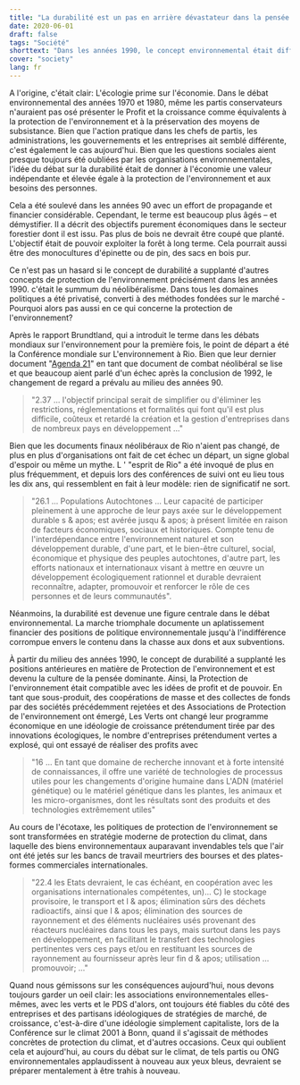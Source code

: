 ```yaml
---
title: "La durabilité est un pas en arrière dévastateur dans la pensée environnementale"
date: 2020-06-01
draft: false
tags: "Société"
shorttext: "Dans les années 1990, le concept environnemental était différent de ce qu'il est aujourd'hui. Les oligarques ont réussi à faire de l'environnement une vie commerciale grâce à la durabilité."
cover: "society"
lang: fr
---
```


A l'origine, c'était clair: L'écologie prime sur l'économie. Dans le débat environnemental des années 1970 et 1980, même les partis conservateurs n'auraient pas osé présenter le Profit et la croissance comme équivalents à la protection de l'environnement et à la préservation des moyens de subsistance. Bien que l'action pratique dans les chefs de partis, les administrations, les gouvernements et les entreprises ait semblé différente, c'est également le cas aujourd'hui. Bien que les questions sociales aient presque toujours été oubliées par les organisations environnementales, l'idée du débat sur la durabilité était de donner à l'économie une valeur indépendante et élevée égale à la protection de l'environnement et aux besoins des personnes.

Cela a été soulevé dans les années 90 avec un effort de propagande et financier considérable. Cependant, le terme est beaucoup plus âgés – et démystifier. Il a décrit des objectifs purement économiques dans le secteur forestier dont il est issu. Pas plus de bois ne devrait être coupé que planté. L'objectif était de pouvoir exploiter la forêt à long terme. Cela pourrait aussi être des monocultures d'épinette ou de pin, des sacs en bois pur.

Ce n'est pas un hasard si le concept de durabilité a supplanté d'autres concepts de protection de l'environnement précisément dans les années 1990. c'était le summum du néolibéralisme. Dans tous les domaines politiques a été privatisé, converti à des méthodes fondées sur le marché - Pourquoi alors pas aussi en ce qui concerne la protection de l'environnement?

Après le rapport Brundtland, qui a introduit le terme dans les débats mondiaux sur l'environnement pour la première fois, le point de départ a été la Conférence mondiale sur L'environnement à Rio. Bien que leur dernier document "[Agenda 21](/static/downloads/agenda_21_en.pdf "Agenda 21")" en tant que document de combat néolibéral se lise et que beaucoup aient parlé d'un échec après la conclusion de 1992, le changement de regard a prévalu au milieu des années 90.

> "2.37 ... l'objectif principal serait de simplifier ou d'éliminer les restrictions, réglementations et formalités qui font qu'il est plus difficile, coûteux et retardé la création et la gestion d'entreprises dans de nombreux pays en développement ..."

Bien que les documents finaux néolibéraux de Rio n'aient pas changé, de plus en plus d'organisations ont fait de cet échec un départ, un signe global d'espoir ou même un mythe. L ' "esprit de Rio" a été invoqué de plus en plus fréquemment, et depuis lors des conférences de suivi ont eu lieu tous les dix ans, qui ressemblent en fait à leur modèle: rien de significatif ne sort.

> "26.1 ... Populations Autochtones ... Leur capacité de participer pleinement à une approche de leur pays axée sur le développement durable s & apos; est avérée jusqu & apos; à présent limitée en raison de facteurs économiques, sociaux et historiques. Compte tenu de l'interdépendance entre l'environnement naturel et son développement durable, d'une part, et le bien-être culturel, social, économique et physique des peuples autochtones, d'autre part, les efforts nationaux et internationaux visant à mettre en œuvre un développement écologiquement rationnel et durable devraient reconnaître, adapter, promouvoir et renforcer le rôle de ces personnes et de leurs communautés".

Néanmoins, la durabilité est devenue une figure centrale dans le débat environnemental. La marche triomphale documente un aplatissement financier des positions de politique environnementale jusqu'à l'indifférence corrompue envers le contenu dans la chasse aux dons et aux subventions.

À partir du milieu des années 1990, le concept de durabilité a supplanté les positions antérieures en matière de Protection de l'environnement et est devenu la culture de la pensée dominante. Ainsi, la Protection de l'environnement était compatible avec les idées de profit et de pouvoir. En tant que sous-produit, des coopérations de masse et des collectes de fonds par des sociétés précédemment rejetées et des Associations de Protection de l'environnement ont émergé, Les Verts ont changé leur programme économique en une idéologie de croissance prétendument tirée par des innovations écologiques, le nombre d'entreprises prétendument vertes a explosé, qui ont essayé de réaliser des profits avec

> "16 ... En tant que domaine de recherche innovant et à forte intensité de connaissances, il offre une variété de technologies de processus utiles pour les changements d'origine humaine dans L'ADN (matériel génétique) ou le matériel génétique dans les plantes, les animaux et les micro-organismes, dont les résultats sont des produits et des technologies extrêmement utiles"

Au cours de l'écotaxe, les politiques de protection de l'environnement se sont transformées en stratégie moderne de protection du climat, dans laquelle des biens environnementaux auparavant invendables tels que l'air ont été jetés sur les bancs de travail meurtriers des bourses et des plates-formes commerciales internationales.

> "22.4 les Etats devraient, le cas échéant, en coopération avec les organisations internationales compétentes, un)... C) le stockage provisoire, le transport et l & apos; élimination sûrs des déchets radioactifs, ainsi que l & apos; élimination des sources de rayonnement et des éléments nucléaires usés provenant des réacteurs nucléaires dans tous les pays, mais surtout dans les pays en développement, en facilitant le transfert des technologies pertinentes vers ces pays et/ou en restituant les sources de rayonnement au fournisseur après leur fin d & apos; utilisation ... promouvoir; ..."

Quand nous gémissons sur les conséquences aujourd'hui, nous devons toujours garder un oeil clair: les associations environnementales elles-mêmes, avec les verts et le PDS d'alors, ont toujours été fiables du côté des entreprises et des partisans idéologiques de stratégies de marché, de croissance, c'est-à-dire d'une idéologie simplement capitaliste, lors de la Conférence sur le climat 2001 à Bonn, quand il s'agissait de méthodes concrètes de protection du climat, et d'autres occasions. Ceux qui oublient cela et aujourd'hui, au cours du débat sur le climat, de tels partis ou ONG environnementales applaudissent à nouveau aux yeux bleus, devraient se préparer mentalement à être trahis à nouveau.
